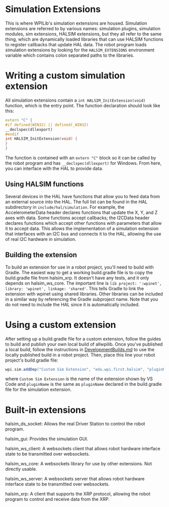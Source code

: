 # Simulation Extensions
This is where WPILib's simulation extensions are housed. Simulation extensions are referred to by various names: simulation plugins, simulation modules, sim extensions, HALSIM extensions, but they all refer to the same thing, which are dynamically loaded libraries that can use HALSIM functions to register callbacks that update HAL data. The robot program loads simulation extensions by looking for the `HALSIM_EXTENSIONS` environment variable which contains colon separated paths to the libraries.

# Writing a custom simulation extension
All simulation extensions contain a `int HALSIM_InitExtension(void)` function, which is the entry point. The function declaration should look like this:

```c++
extern "C" {
#if defined(WIN32) || defined(_WIN32)
__declspec(dllexport)
#endif
int HALSIM_InitExtension(void) {
}
}
```

The function is contained with an `extern "C"` block so it can be called by the robot program and has `__declspec(dllexport)` for Windows. From here, you can interface with the HAL to provide data.

## Using HALSIM functions
Several devices in the HAL have functions that allow you to feed data from an external source into the HAL. The full list can be found in the HAL subdirectory in `include/hal/simulation`. For example, the AccelerometerData header declares functions that update the X, Y, and Z axes with data. Some functions accept callbacks; the I2CData header declares functions which accept other functions with parameters that allow it to accept data. This allows the implementation of a simulation extension that interfaces with an I2C bus and connects it to the HAL, allowing the use of real I2C hardware in simulation.

## Building the extension
To build an extension for use in a robot project, you'll need to build with Gradle. The easiest way to get a working build.gradle file is to copy the build.gradle file from halsim_xrp. It doesn't have any tests, and it only depends on halsim_ws_core. The important line is `lib project: ':wpinet', library: 'wpinet', linkage: 'shared'`. This tells Gradle to link the extension with wpinet using shared libraries. Other libraries can be included in a similar way by referencing the Gradle subproject name. Note that you do not need to include the HAL since it is automatically included.

# Using a custom extension
After setting up a build.gradle file for a custom extension, follow the guides to build and publish your own local build of allwpilib. Once you've published a local build, follow the instructions in [DevelopmentBuilds.md](/DevelopmentBuilds.md) to use the locally published build in a robot project. Then, place this line your robot project's build.gradle file:
```groovy
wpi.sim.addDep("Custom Sim Extension", "edu.wpi.first.halsim", "pluginName")
```
where `Custom Sim Extension` is the name of the extension shown by VS Code and `pluginName` is the same as `pluginName` declared in the build.gradle file for the simulation extension.

# Built-in extensions
halsim_ds_socket: Allows the real Driver Station to control the robot program.

halsim_gui: Provides the simulation GUI.

halsim_ws_client: A websockets client that allows robot hardware interface state to be transmitted over websockets.

halsim_ws_core: A websockets library for use by other extensions. Not directly usable.

halsim_ws_server: A websockets server that allows robot hardware interface state to be transmitted over websockets.

halsim_xrp: A client that supports the XRP protocol, allowing the robot program to control and receive data from the XRP.
